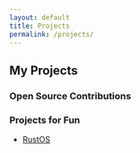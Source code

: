 ```yaml
---
layout: default
title: Projects
permalink: /projects/
---
```


## My Projects

### Open Source Contributions

### Projects for Fun

- [RustOS](rustOS)